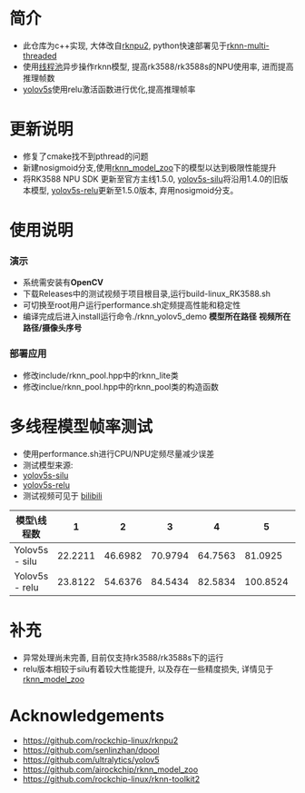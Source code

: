 # 简介
* 此仓库为c++实现, 大体改自[rknpu2](https://github.com/rockchip-linux/rknpu2), python快速部署见于[rknn-multi-threaded](https://github.com/leafqycc/rknn-multi-threaded)
* 使用[线程池](https://github.com/senlinzhan/dpool)异步操作rknn模型, 提高rk3588/rk3588s的NPU使用率, 进而提高推理帧数
* [yolov5s](https://github.com/rockchip-linux/rknpu2/tree/master/examples/rknn_yolov5_demo/model/RK3588)使用relu激活函数进行优化,提高推理帧率

# 更新说明
* 修复了cmake找不到pthread的问题
* 新建nosigmoid分支,使用[rknn_model_zoo](https://github.com/airockchip/rknn_model_zoo/tree/main/models)下的模型以达到极限性能提升
* 将RK3588 NPU SDK 更新至官方主线1.5.0, [yolov5s-silu](https://github.com/rockchip-linux/rknn-toolkit2/tree/v1.4.0/examples/onnx/yolov5)将沿用1.4.0的旧版本模型, [yolov5s-relu](https://github.com/rockchip-linux/rknpu2/tree/master/examples/rknn_yolov5_demo/model/RK3588)更新至1.5.0版本, 弃用nosigmoid分支。

# 使用说明
### 演示
  * 系统需安装有**OpenCV**
  * 下载Releases中的测试视频于项目根目录,运行build-linux_RK3588.sh
  * 可切换至root用户运行performance.sh定频提高性能和稳定性
  * 编译完成后进入install运行命令./rknn_yolov5_demo **模型所在路径** **视频所在路径/摄像头序号**

### 部署应用
  * 修改include/rknn_pool.hpp中的rknn_lite类
  * 修改inclue/rknn_pool.hpp中的rknn_pool类的构造函数

# 多线程模型帧率测试
* 使用performance.sh进行CPU/NPU定频尽量减少误差
* 测试模型来源: 
* [yolov5s-silu](https://github.com/rockchip-linux/rknn-toolkit2/tree/v1.4.0/examples/onnx/yolov5) 
* [yolov5s-relu](https://github.com/rockchip-linux/rknpu2/tree/master/examples/rknn_yolov5_demo/model/RK3588)
* 测试视频可见于 [bilibili](https://www.bilibili.com/video/BV1zo4y1x7aE/?spm_id_from=333.999.0.0)

|  模型\线程数   | 1    |  2   | 3  |  4  | 5  | 6  | 9  | 12  |
|  ----  | ----  |  ----  | ----  |  ----  | ----  | ----  | ----  | ----  |
| Yolov5s - silu  | 22.2211  | 46.6982 | 70.9794  | 64.7563 | 81.0925 | 96.2544 | 105.4083 | 108.8529 |
| Yolov5s - relu  | 23.8122 | 54.6376 | 84.5434 | 82.5834 | 100.8524 | 112.6708 | 129.7348 | 142.2799 |

# 补充
* 异常处理尚未完善, 目前仅支持rk3588/rk3588s下的运行
* relu版本相较于silu有着较大性能提升, 以及存在一些精度损失, 详情见于[rknn_model_zoo](https://github.com/airockchip/rknn_model_zoo/tree/main/models/CV/object_detection/yolo)

# Acknowledgements
* https://github.com/rockchip-linux/rknpu2
* https://github.com/senlinzhan/dpool
* https://github.com/ultralytics/yolov5
* https://github.com/airockchip/rknn_model_zoo
* https://github.com/rockchip-linux/rknn-toolkit2
